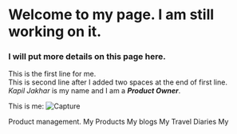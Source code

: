 # Welcome to my page. I am still working on it.
### I will put more details on this page here.
This is the first line for me.  
This is second line after I added two spaces at the end of first line.  
*Kapil Jakhar* is my name and I am a ***Product Owner***.

This is me:
![Capture](https://user-images.githubusercontent.com/76598730/103155335-89da0300-4764-11eb-884f-3aac1bd6ba67.PNG)

Product management. 
My Products
My blogs
My Travel Diaries
My 
